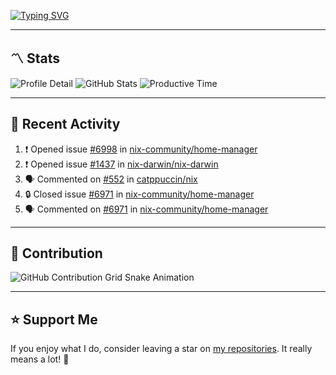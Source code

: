 [![Typing SVG](https://readme-typing-svg.demolab.com?font=&duration=2500&pause=100&center=true&vCenter=true&multiline=true&width=1000&height=60&lines=Hi+There!;Welcome+to+my+Github+profile+%F0%9F%91%8B)](https://git.io/typing-svg)

---

## 〽️ Stats

![Profile Detail](http://github-profile-summary-cards.vercel.app/api/cards/profile-details?username=phucleeuwu&theme=transparent)
![GitHub Stats](http://github-profile-summary-cards.vercel.app/api/cards/stats?username=phucleeuwu&theme=transparent)
![Productive Time](http://github-profile-summary-cards.vercel.app/api/cards/productive-time?username=phucleeuwu&theme=transparent&utcOffset=8)

---

## 📝 Recent Activity

<!--START_SECTION:activity-->
1. ❗ Opened issue [#6998](https://github.com/nix-community/home-manager/issues/6998) in [nix-community/home-manager](https://github.com/nix-community/home-manager)
2. ❗ Opened issue [#1437](https://github.com/nix-darwin/nix-darwin/issues/1437) in [nix-darwin/nix-darwin](https://github.com/nix-darwin/nix-darwin)
3. 🗣 Commented on [#552](https://github.com/catppuccin/nix/issues/552#issuecomment-2852893031) in [catppuccin/nix](https://github.com/catppuccin/nix)
4. 🔒 Closed issue [#6971](https://github.com/nix-community/home-manager/issues/6971) in [nix-community/home-manager](https://github.com/nix-community/home-manager)
5. 🗣 Commented on [#6971](https://github.com/nix-community/home-manager/issues/6971#issuecomment-2850707681) in [nix-community/home-manager](https://github.com/nix-community/home-manager)
<!--END_SECTION:activity-->

<!--START_SECTION:waka-->
<!--END_SECTION:waka-->

---

## 🐍 Contribution

<picture>
  <source media="(prefers-color-scheme: dark)" srcset="https://raw.githubusercontent.com/phucleeuwu/phucleeuwu/output/github-contribution-grid-snake-dark.svg">
  <source media="(prefers-color-scheme: light)" srcset="https://raw.githubusercontent.com/phucleeuwu/phucleeuwu/output/github-contribution-grid-snake.svg">
  <img alt="GitHub Contribution Grid Snake Animation" src="https://raw.githubusercontent.com/phucleeuwu/phucleeuwu/output/github-contribution-grid-snake.svg">
</picture>

---

## ⭐ Support Me

If you enjoy what I do, consider leaving a star on [my repositories](https://github.com/phucleeuwu?tab=repositories&type=source). It really means a lot! 💙
